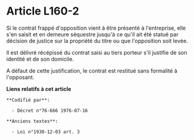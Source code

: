 # Article L160-2

Si le contrat frappé d'opposition vient à être présenté à l'entreprise, elle s'en saisit et en demeure séquestre jusqu'à ce
qu'il ait été statué par décision de justice sur la propriété du titre ou que l'opposition soit levée.

Il est délivré récépissé du contrat saisi au tiers porteur s'il justifie de son identité et de son domicile.

A défaut de cette justification, le contrat est restitué sans formalité à l'opposant.

**Liens relatifs à cet article**

	**Codifié par**:

	  - Décret n°76-666 1976-07-16

	**Anciens textes**:

	  - Loi n°1930-12-03 art. 3
